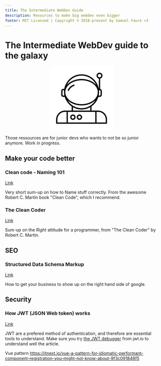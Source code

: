 ```yaml
---
title: The Intermediate WebDev Guide
description: Resources to make big webdev even bigger
footer: MIT Licensed | Copyright © 2018-present by Samuel Faure <3
---
```

# The Intermediate WebDev guide to the galaxy

<div style="text-align:center"><img style="width: 15em;" src="./assets/astronaut.svg"/></div>

Those ressources are for junior devs who wants to not be so junior anymore.
Work in progress.

## Make your code better

### Clean code - Naming 101

[Link](https://github.com/ftopia/spawncamping-octo-tyrion/blob/master/clean_code/c02_meaningful_names/README.md)

Very short sum-up on how to Name stuff correctly. From the awesome Robert C. Martin book "Clean Code", which I recommend.

### The Clean Coder

[Link](https://gaston.life/books/clean-coder/)

Sum-up on the *Right* attitude for a programmer, from "The Clean Coder" by Robert C. Martin.

## SEO

### Structured Data Schema Markup

[Link](https://neumarkets.com/structured-data-schema-markup/)

How to get your business to show up on the right hand side of google.

## Security

### How JWT (JSON Web token) works

[Link](https://medium.com/vandium-software/5-easy-steps-to-understanding-json-web-tokens-jwt-1164c0adfcec)

JWT are a prefered method of authentication, and therefore are essential tools to understand.
Make sure you try [the JWT debugger](https://jwt.io/#debugger) from jwt.io to understand well the article.

Vue pattern https://itnext.io/vue-a-pattern-for-idiomatic-performant-component-registration-you-might-not-know-about-9f3c091846f5
